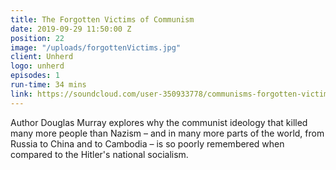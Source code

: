 ```yaml
---
title: The Forgotten Victims of Communism
date: 2019-09-29 11:50:00 Z
position: 22
image: "/uploads/forgottenVictims.jpg"
client: Unherd
logo: unherd
episodes: 1
run-time: 34 mins
link: https://soundcloud.com/user-350933778/communisms-forgotten-victims
---
```


Author Douglas Murray explores why the communist ideology that killed many more people than Nazism – and in many more parts of the world, from Russia to China and to Cambodia – is so poorly remembered when compared to the Hitler's national socialism.